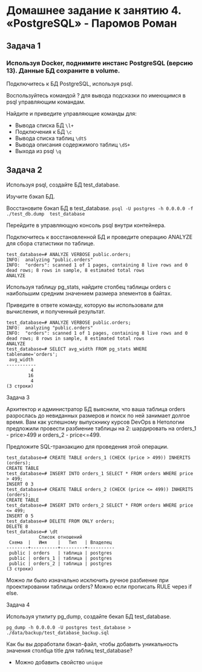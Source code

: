 # Домашнее задание к занятию 4. «PostgreSQL» - Паромов Роман

## Задача 1

### Используя Docker, поднимите инстанс PostgreSQL (версию 13). Данные БД сохраните в volume.

Подключитесь к БД PostgreSQL, используя psql.

Воспользуйтесь командой \? для вывода подсказки по имеющимся в psql управляющим командам.

Найдите и приведите управляющие команды для:

* Вывода списка БД ```\l+```
* Подключения к БД ```\c```
* Вывода списка таблиц ```\dtS```
* Вывода описания содержимого таблиц ```\dS+```
* Выхода из psql ```\q```

## Задача 2

Используя psql, создайте БД test_database.

Изучите бэкап БД.

Восстановите бэкап БД в test_database. ```psql -U postgres -h 0.0.0.0 -f ./test_db.dump  test_database```

Перейдите в управляющую консоль psql внутри контейнера.

Подключитесь к восстановленной БД и проведите операцию ANALYZE для сбора статистики по таблице.
```
test_database=# ANALYZE VERBOSE public.orders;
INFO:  analyzing "public.orders"
INFO:  "orders": scanned 1 of 1 pages, containing 8 live rows and 0 dead rows; 8 rows in sample, 8 estimated total rows
ANALYZE
```

Используя таблицу pg_stats, найдите столбец таблицы orders с наибольшим средним значением размера элементов в байтах.

Приведите в ответе команду, которую вы использовали для вычисления, и полученный результат.
```
test_database=# ANALYZE VERBOSE public.orders;
INFO:  analyzing "public.orders"
INFO:  "orders": scanned 1 of 1 pages, containing 8 live rows and 0 dead rows; 8 rows in sample, 8 estimated total rows
ANALYZE
test_database=# SELECT avg_width FROM pg_stats WHERE tablename='orders';
 avg_width 
-----------
         4
        16
         4
(3 строки)
```

Задача 3

Архитектор и администратор БД выяснили, что ваша таблица orders разрослась до невиданных размеров и поиск по ней занимает долгое время. Вам как успешному выпускнику курсов DevOps в Нетологии предложили провести разбиение таблицы на 2: шардировать на orders_1 - price>499 и orders_2 - price<=499.

Предложите SQL-транзакцию для проведения этой операции.
```
test_database=# CREATE TABLE orders_1 (CHECK (price > 499)) INHERITS (orders);
CREATE TABLE
test_database=# INSERT INTO orders_1 SELECT * FROM orders WHERE price > 499;
INSERT 0 3
test_database=# CREATE TABLE orders_2 (CHECK (price <= 499)) INHERITS (orders);
CREATE TABLE
test_database=# INSERT INTO orders_2 SELECT * FROM orders WHERE price <= 499;
INSERT 0 5
test_database=# DELETE FROM ONLY orders;
DELETE 8
test_database=# \dt
            Список отношений
 Схема  |   Имя    |   Тип   | Владелец 
--------+----------+---------+----------
 public | orders   | таблица | postgres
 public | orders_1 | таблица | postgres
 public | orders_2 | таблица | postgres
(3 строки)
```

Можно ли было изначально исключить ручное разбиение при проектировании таблицы orders?
Можно если прописать RULE через if else.

Задача 4

Используя утилиту pg_dump, создайте бекап БД test_database.
```
pg_dump -h 0.0.0.0 -U postgres test_database > ./data/backup/test_database_backup.sql
```

Как бы вы доработали бэкап-файл, чтобы добавить уникальность значения столбца title для таблиц test_database?
* Можно добавить свойство ```unique```
